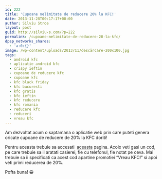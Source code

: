 ```yaml
---
id: 222
title: 'Cupoane nelimitate de reducere 20% la KFC!'
date: 2013-11-28T00:17:17+00:00
author: Silviu Stroe
layout: post
guid: http://silviu-s.com/?p=222
permalink: /cupoane-nelimitate-de-reducere-20-la-kfc/
dpsp_networks_shares:
  - 'a:0:{}'
image: /wp-content/uploads/2013/11/descărcare-200x100.jpg
tags:
  - android kfc
  - aplicatie android kfc
  - crispy ieftin
  - cupoane de reducere kfc
  - cupoane kfc
  - kfc black friday
  - kfc bucuresti
  - kfc gratis
  - kfc ieftin
  - kfc reducere
  - kfc romania
  - reducere kfc
  - reduceri
  - vreau kfc
---
```

Am dezvoltat acum o saptamana o aplicatie web prin care puteti genera oricate cupoane de reducere de 20% la KFC doriti!
  
Pentru aceasta trebuie sa accesati  [aceasta](http://ym-ip.info/kfc/ "reducere kfc") pagina. Acolo veti gasi un cod, pe care trebuie sa il aratati casierei, fie cu telefonul, fie notat pe ceva. Mai trebuie sa ii specificati ca acest cod apartine promotiei &#8220;Vreau KFC!&#8221; si apoi veti primi reducerea de 20%.

Pofta buna! 😀